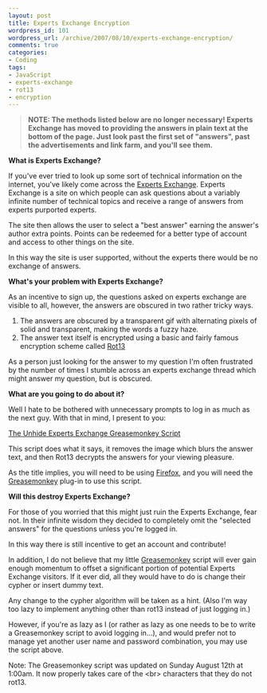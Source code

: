 ```yaml
--- 
layout: post
title: Experts Exchange Encryption
wordpress_id: 101
wordpress_url: /archive/2007/08/10/experts-exchange-encryption/
comments: true
categories: 
- Coding
tags: 
- JavaScript
- experts-exchange
- rot13
- encryption
---
```


> **NOTE: The methods listed below are no longer necessary! Experts Exchange has moved to providing the answers in plain text at the bottom of the page. Just look past the first set of "answers", past the advertisements and link farm, and you'll see them.**

**What is Experts Exchange?**

If you've ever tried to look up some sort of technical information on the internet, you've likely come across the [Experts Exchange](http://www.experts-exchange.com "The Experts Exchange website."). Experts Exchange is a site on which people can ask questions about a variably infinite number of technical topics and receive a range of answers from experts purported experts. 

The site then allows the user to select a "best answer" earning the answer's author extra points. Points can be redeemed for a better type of account and access to other things on the site. 

In this way the site is user supported, without the experts there would be no exchange of answers.

**What's your problem with Experts Exchange?**

As an incentive to sign up, the questions asked on experts exchange are visible to all, however, the answers are obscured in two rather tricky ways. 

1. The answers are obscured by a transparent gif with alternating pixels of solid and transparent, making the words a fuzzy haze.
2.  The answer text itself is encrypted using a basic and fairly famous encryption scheme called [Rot13](http://en.wikipedia.org/wiki/Rot13 "Wikipedia article about Rot13.")

As a person just looking for the answer to my question I'm often frustrated by the number of times I stumble across an experts exchange thread which might answer my question, but is obscured.

**What are you going to do about it?**

Well I hate to be bothered with unnecessary prompts to log in as much as the next guy.  With that in mind, I present to you:

[The Unhide Experts Exchange Greasemonkey Script](/images/posts/2007/08/unhide_experts_exchange.user.js "The Unhide Experts Exchange Greasemonkey Script")

This script does what it says, it removes the image which blurs the answer text, and then Rot13 decrypts the answers for your viewing pleasure. 

As the title implies, you will need to be using [Firefox](http://www.getfirefox.com "Download firefox your your web browsing pleasure!"), and you will need the [Greasemonkey](http://www.greasespot.net/ "The official Greasemonkey blog.") plug-in to use this script.

**Will this destroy Experts Exchange?**

For those of you worried that this might just ruin the Experts Exchange, fear not. In their infinite wisdom they decided to completely omit the "selected answers" for the questions unless you're logged in. 

In this way there is still incentive to get an account and contribute!

In addition, I do not believe that my little [Greasemonkey](http://www.greasespot.net/ "The Greasemonkey blog.") script will ever gain enough momentum to offset a significant portion of potential Experts Exchange visitors. If it ever did, all they would have to do is change their cypher or insert dummy text. 

Any change to the cypher algorithm will be taken as a hint. (Also I'm way too lazy to implement anything other than rot13 instead of just logging in.)

However, if you're as lazy as I (or rather as lazy as one needs to be to write a Greasemonkey script to avoid logging in...), and would prefer not to manage yet another user name and password combination, you may use the script above. 

Note: The Greasemonkey script was updated on Sunday August 12th at 1:00am. It now properly takes care of the &lt;br&gt; characters that they do not rot13.
